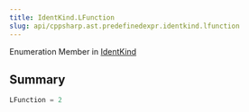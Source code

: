 ```yaml
---
title: IdentKind.LFunction
slug: api/cppsharp.ast.predefinedexpr.identkind.lfunction
---
```

Enumeration Member in [IdentKind](/api/cppsharp/ast/predefinedexpr/identkind-1)

## Summary



```csharp
LFunction = 2
```

